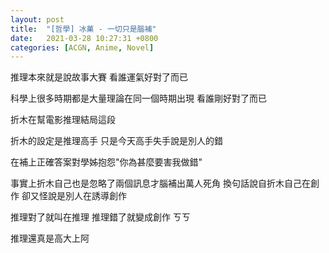 ```yaml
---
layout: post
title:  "[哲學] 冰菓 - 一切只是腦補"
date:   2021-03-28 10:27:31 +0800
categories: [ACGN, Anime, Novel]
---
```



推理本來就是說故事大賽 看誰運氣好對了而已

科學上很多時期都是大量理論在同一個時期出現 看誰剛好對了而已 



折木在幫電影推理結局這段

折木的設定是推理高手 只是今天高手失手說是別人的錯

在補上正確答案對學姊抱怨"你為甚麼要害我做錯"

事實上折木自己也是忽略了兩個訊息才腦補出萬人死角 換句話說自折木自己在創作 卻又怪說是別人在誘導創作

推理對了就叫在推理  推理錯了就變成創作 ㄎㄎ

推理還真是高大上阿